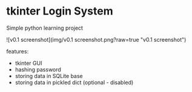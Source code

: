 # tkinter Login System
Simple python learning project  

![v0.1 screenshot](img/v0.1 screenshot.png?raw=true "v0.1 screenshot")  

features: 
* tkinter GUI 
* hashing password
* storing data in SQLite base
* storing data in pickled dict (optional - disabled)